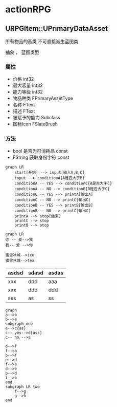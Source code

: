 # actionRPG

## URPGItem::UPrimaryDataAsset

所有物品的基类 不可直接派生蓝图类

抽象 ， 蓝图类型

### 属性

- 价格    int32
- 最大容量    int32
- 能力等级    int32
- 物品种类    FPrimaryAssetType
- 名称            FText
- 描述            FText
- 被赋予的能力  Subclass<URPGGameplayAbility>
- 图标Icon          FSlateBrush

### 方法

- bool 是否为可消耗品 const
- FString 获取身份字符 const


```mermaid
graph LR
    start[开始] --> input[输入A,B,C]
    input --> conditionA{A是否大于B}
    conditionA -- YES --> conditionC{A是否大于C}
    conditionA -- NO --> conditionB{B是否大于C}
    conditionC -- YES --> printA[输出A]
    conditionC -- NO --> printC[输出C]
    conditionB -- YES --> printB[输出B]
    conditionB -- NO --> printC[输出C]
    printA --> stop[结束]
    printC --> stop
    printB --> stop
```

```mermaid
graph LR
你 -- 爱-->我
我-- 爱 -->你

蜜雪冰城-->ice
蜜雪冰城-->tea
```

| asdsd | sdasd | asdas |
| ----- | ----- | ----- |
| xxx   | ddd   | aaa   |
| xxx   | ddd   | ddd   |
| sss   | as    | ss    |

```mermaid
graph 
a-->b
b-->e
subgraph one
e-->c{as}
c-- yes-->d[ass]
c-- no -->a

d-->f
f-->a
b-->f
e-->d
f-->e
d-->e
b-->d
f-->b
end
subgraph LR two
	f-->g
	g-->h
end

```

